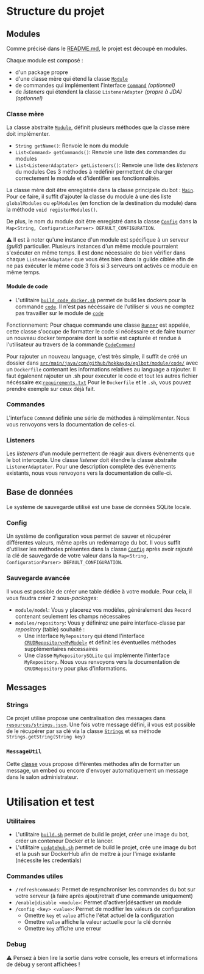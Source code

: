 # Structure du projet
## Modules
Comme précisé dans le [README.md](README.md), le projet est découpé en modules.

Chaque module est composé :
- d'un package propre
- d'une classe mère qui étend la classe [`Module`](src/main/java/com/github/hokkaydo/eplbot/module/Module.java)
- de commandes qui implémentent l'interface [`Command`](src/main/java/com/github/hokkaydo/eplbot/command/Command.java) *(optionnel)*
- de *listeners* qui étendent la classe `ListenerAdapter` *(propre à JDA)* *(optionnel)*

### Classe mère
La classe abstraite [`Module`](src/main/java/com/github/hokkaydo/eplbot/module/Module.java), définit plusieurs méthodes que la classe mère doit implémenter.
- `String getName()`: Renvoie le nom du module
- `List<Command> getCommands()`: Renvoie une liste des commandes du modules
- `List<ListenerAdaptater> getListeners()`: Renvoie une liste des *listeners* du modules
Ces 3 méthodes à redéfinir permettent de charger correctement le module et d'identifier ses fonctionnalités.

La classe mère doit être enregistrée dans la classe principale du bot : [`Main`](src/main/java/com/github/hokkaydo/eplbot/Main.java). Pour ce faire, il suffit d'ajouter la 
classe du module à une des liste `globalModules` ou `eplModules` (en fonction de la destination du module) dans la méthode 
`void registerModules()`.

De plus, le nom du module doit être enregistré dans la classe [`Config`](src/main/java/com/github/hokkaydo/eplbot/configuration/Config.java) dans la `Map<String, ConfigurationParser> DEFAULT_CONFIGURATION`.

:warning: Il est à noter qu'une instance d'un module est spécifique à un serveur *(guild)* particulier. Plusieurs instances 
d'un même module pourraient s'exécuter en même temps. Il est donc nécessaire de bien vérifier dans chaque `ListenerAdaptater`
que vous êtes bien dans la guilde ciblée afin de ne pas exécuter le même code 3 fois si 3 serveurs ont activés ce module en même temps.

#### Module de code

- L'utilitaire [`build_code_docker.sh`](build_code_docker.sh) permet de build les dockers pour la commande [`code`](src/main/java/com/github/hokkaydo/eplbot/module/code/command/CodeCommand.java). Il n'est pas nécéssaire de l'utiliser si vous ne comptez pas travailler sur le module de [`code`](src/main/java/com/github/hokkaydo/eplbot/module/code/CodeModule.java)

Fonctionnement: 
Pour chaque commande une classe [`Runner`](src/main/java/com/github/hokkaydo/eplbot/module/code/Runner.java) est appelée, cette classe s'occupe de formatter le code si nécéssaire
et de faire tourner un nouveau docker temporaire dont la sortie est capturée et rendue à l'utilisateur au travers de la commande [`CodeCommand`](src/main/java/com/github/hokkaydo/eplbot/module/code/command/CodeCommand.java)

Pour rajouter un nouveau language, c'est très simple, il suffit de créé un dossier dans [`src/main/java/com/github/hokkaydo/eplbot/module/code/`](src/main/java/com/github/hokkaydo/eplbot/module/code) avec un `Dockerfile`
contenant les informations relatives au language a rajouter. Il faut égalenent rajouter un .sh pour executer le code et tout les autres fichier nécéssaire ex:[`requirements.txt`](src/main/java/com/github/hokkaydo/eplbot/module/code/python/requirements.txt)
Pour le `Dockerfile` et le `.sh`, vous pouvez prendre exemple sur ceux déjà fait.

### Commandes
L'interface `Command` définie une série de méthodes à réimplémenter. Nous vous renvoyons vers la documentation de celles-ci.

### Listeners
Les *listeners* d'un module permettent de réagir aux divers évènements que le bot intercepte. Une classe *listener* doit
étendre la classe abstraite `ListenerAdaptater`. Pour une description complète des évènements existants, nous vous renvoyons 
vers la documentation de celle-ci.

## Base de données
Le système de sauvegarde utilisé est une base de données SQLite locale.
### Config
Un système de configuration vous permet de sauver et récupérer différentes valeurs, même après un redémarrage du bot.
Il vous suffit d'utiliser les méthodes présentes dans la classe [`Config`](src/main/java/com/github/hokkaydo/eplbot/configuration/Config.java) après avoir rajouté la clé de sauvegarde de votre valeur
dans la `Map<String, ConfigurationParser> DEFAULT_CONFIGURATION`.

### Sauvegarde avancée
Il vous est possible de créer une table dédiée à votre module. Pour cela, il vous faudra créer 2 sous-*packages*:
- `module/model`: Vous y placerez vos modèles, généralement des `Record` contenant seulement les champs nécessaires
- `modules/repository`: Vous y définirez une paire interface-classe par *repository* (table) souhaité :
  - Une interface `MyRepository` qui étend l'interface [`CRUDRepository<MyModel>`](src/main/java/com/github/hokkaydo/eplbot/database/CRUDRepository.java) et définit les éventuelles méthodes supplémentaires nécessaires
  - Une classe `MyRepositorySQLite` qui implémente l'interface `MyRepository`. Nous vous renvoyons vers la documentation de `CRUDRepository` pour plus d'informations.

## Messages
### Strings
Ce projet utilise propose une centralisation des messages dans [`resources/strings.json`](src/main/resources/strings.json). 
Une fois votre message défini, il vous est possible de le récupérer par sa clé via la classe [`Strings`](src/main/java/com/github/hokkaydo/eplbot/Strings.java) et sa méthode `Strings.getString(String key)`

### `MessageUtil`
Cette [classe](src/main/java/com/github/hokkaydo/eplbot/MessageUtil.java) vous propose différentes méthodes afin de formatter un message, un embed ou encore 
d'envoyer automatiquement un message dans le salon administrateur.

# Utilisation et test

### Utilitaires
- L'utilitaire [`build.sh`](build.sh) permet de build le projet, créer une image du bot, créer un conteneur Docker et le lancer.
- L'utilitaire [`updatehub.sh`](updatehub.sh) permet de build le projet, crée une image du bot et la push sur DockerHub afin de mettre à jour l'image existante (nécessite les credentials)

### Commandes utiles
- `/refreshcommands`: Permet de resynchroniser les commandes du bot sur votre serveur (à faire après ajout/retrait d'une commande uniquement)
- `/enable|disable <module>`: Permet d'activer|désactiver un module
- `/config <key> <value>`: Permet de modifier les valeurs de configuration
  - Omettre `key` et `value` affiche l'état actuel de la configuration
  - Omettre `value` affiche la valeur actuelle pour la clé donnée
  - Omettre `key` affiche une erreur

### Debug
:warning: Pensez à bien lire la sortie dans votre console, les erreurs et informations de débug y seront affichées !